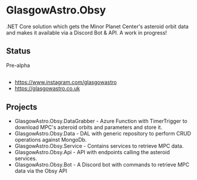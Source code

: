 # GlasgowAstro.Obsy
.NET Core solution which gets the Minor Planet Center's asteroid orbit data and makes it available via a Discord Bot & API. A work in progress!

## Status
Pre-alpha

##
- https://www.instagram.com/glasgowastro
- https://glasgowastro.co.uk

## Projects
- GlasgowAstro.Obsy.DataGrabber - Azure Function with TimerTrigger to download MPC's asteroid orbits and parameters and store it.
- GlasgowAstro.Obsy.Data - DAL with generic repository to perform CRUD operations against MongoDb.
- GlasgowAstro.Obsy.Service - Contains services to retrieve MPC data.
- GlasgowAstro.Obsy.Api - API with endpoints calling the asteroid services.
- GlasgowAstro.Obsy.Bot - A Discord bot with commands to retrieve MPC data via the Obsy API
